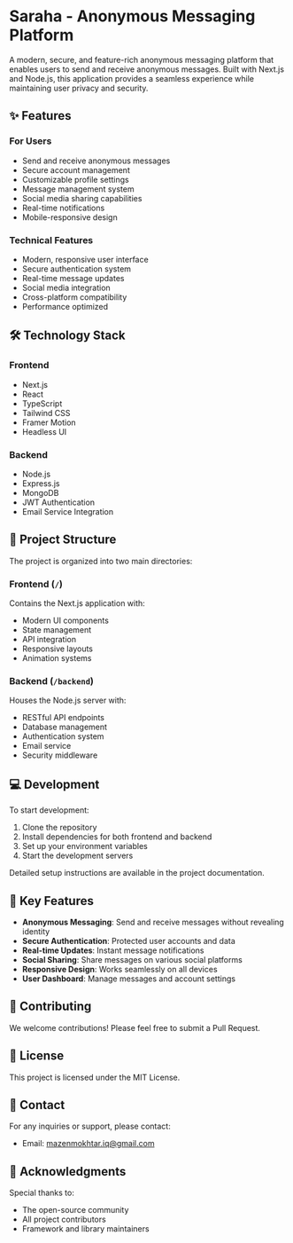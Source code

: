 # Saraha - Anonymous Messaging Platform

A modern, secure, and feature-rich anonymous messaging platform that enables users to send and receive anonymous messages. Built with Next.js and Node.js, this application provides a seamless experience while maintaining user privacy and security.

## ✨ Features

### For Users
- Send and receive anonymous messages
- Secure account management
- Customizable profile settings
- Message management system
- Social media sharing capabilities
- Real-time notifications
- Mobile-responsive design

### Technical Features
- Modern, responsive user interface
- Secure authentication system
- Real-time message updates
- Social media integration
- Cross-platform compatibility
- Performance optimized

## 🛠 Technology Stack

### Frontend
- Next.js
- React
- TypeScript
- Tailwind CSS
- Framer Motion
- Headless UI

### Backend
- Node.js
- Express.js
- MongoDB
- JWT Authentication
- Email Service Integration

## 🚀 Project Structure

The project is organized into two main directories:

### Frontend (`/`)
Contains the Next.js application with:
- Modern UI components
- State management
- API integration
- Responsive layouts
- Animation systems

### Backend (`/backend`)
Houses the Node.js server with:
- RESTful API endpoints
- Database management
- Authentication system
- Email service
- Security middleware

## 💻 Development

To start development:

1. Clone the repository
2. Install dependencies for both frontend and backend
3. Set up your environment variables
4. Start the development servers

Detailed setup instructions are available in the project documentation.

## 🌟 Key Features

- **Anonymous Messaging**: Send and receive messages without revealing identity
- **Secure Authentication**: Protected user accounts and data
- **Real-time Updates**: Instant message notifications
- **Social Sharing**: Share messages on various social platforms
- **Responsive Design**: Works seamlessly on all devices
- **User Dashboard**: Manage messages and account settings

## 🤝 Contributing

We welcome contributions! Please feel free to submit a Pull Request.

## 📄 License

This project is licensed under the MIT License.

## 👥 Contact

For any inquiries or support, please contact:
- Email: mazenmokhtar.iq@gmail.com

## 🙏 Acknowledgments

Special thanks to:
- The open-source community
- All project contributors
- Framework and library maintainers